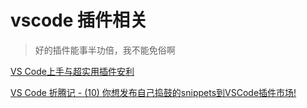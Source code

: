 # vscode 插件相关

> 好的插件能事半功倍，我不能免俗啊

[VS Code上手与超实用插件安利](https://mp.weixin.qq.com/s?__biz=MzU0OTE3MjE1Mw==&mid=2247483736&idx=1&sn=08b6d6ef88884032c3ebd715b3ea737d&chksm=fbb2a78eccc52e98ff313daa48889fa85d90c64ef9fb03f22d97d0273645d4359de24a9b1073#rd)

[VS Code 折腾记 - \(10\) 你想发布自己捣鼓的snippets到VSCode插件市场!](https://juejin.im/post/5a198dd36fb9a04504079336)

